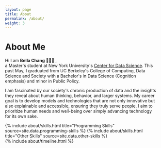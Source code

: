 ```yaml
---
layout: page
title: About
permalink: /about/
weight: 3
---
```


# **About Me**

Hi I am **Bella Chang** 👩🏻‍💻 ,<br>
a Master's student at New York University's [Center for Data Science](https://cds.nyu.edu/). This past May, I graduated from UC Berkeley's College of Computing, Data Science and Society with a Bachelor's in Data Science (Cognition emphasis) and minor in Public Policy. 

I am fascinated by our society's chronic production of data and the insights they reveal about human thinking, behavior, and larger systems. My career goal is to develop models and technologies that are not only innovative but also explainable and accessible, ensuring they truly serve people. I aim to prioritize human needs and well-being over simply advancing technology for its own sake.

<div class="row">
{% include about/skills.html title="Programming Skills" source=site.data.programming-skills %}
{% include about/skills.html title="Other Skills" source=site.data.other-skills %}
</div>

<div class="row">
{% include about/timeline.html %}
</div>
